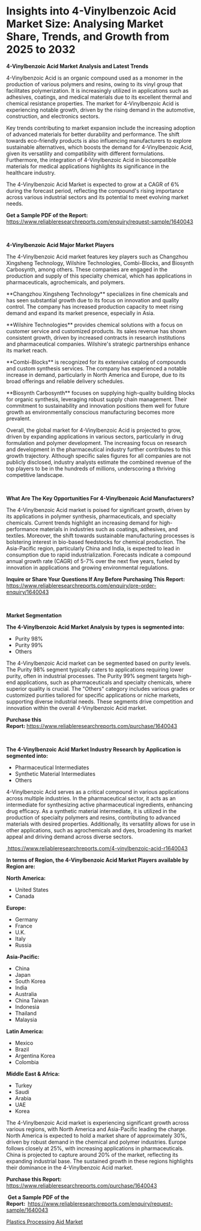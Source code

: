 <p><h1>Insights into 4-Vinylbenzoic Acid Market Size: Analysing Market Share, Trends, and Growth from 2025 to 2032</h1></p><p><strong>4-Vinylbenzoic Acid Market Analysis and Latest Trends</strong></p>
<p><p>4-Vinylbenzoic Acid is an organic compound used as a monomer in the production of various polymers and resins, owing to its vinyl group that facilitates polymerization. It is increasingly utilized in applications such as adhesives, coatings, and medical materials due to its excellent thermal and chemical resistance properties. The market for 4-Vinylbenzoic Acid is experiencing notable growth, driven by the rising demand in the automotive, construction, and electronics sectors.</p><p>Key trends contributing to market expansion include the increasing adoption of advanced materials for better durability and performance. The shift towards eco-friendly products is also influencing manufacturers to explore sustainable alternatives, which boosts the demand for 4-Vinylbenzoic Acid, given its versatility and compatibility with different formulations. Furthermore, the integration of 4-Vinylbenzoic Acid in biocompatible materials for medical applications highlights its significance in the healthcare industry.</p><p>The 4-Vinylbenzoic Acid Market is expected to grow at a CAGR of 6% during the forecast period, reflecting the compound's rising importance across various industrial sectors and its potential to meet evolving market needs.</p></p>
<p><strong>Get a Sample PDF of the Report:&nbsp;</strong> <a href="https://www.reliableresearchreports.com/enquiry/request-sample/1640043?utm_campaign=3319&utm_medium=2&utm_source=Github&utm_content=ia&utm_term=02042025&utm_id=4-vinylbenzoic-acid">https://www.reliableresearchreports.com/enquiry/request-sample/1640043</a></p>
<p>&nbsp;</p>
<p><strong>4-Vinylbenzoic Acid Major Market Players</strong></p>
<p><p>The 4-Vinylbenzoic Acid market features key players such as Changzhou Xingsheng Technology, Wilshire Technologies, Combi-Blocks, and Biosynth Carbosynth, among others. These companies are engaged in the production and supply of this specialty chemical, which has applications in pharmaceuticals, agrochemicals, and polymers.</p><p>**Changzhou Xingsheng Technology** specializes in fine chemicals and has seen substantial growth due to its focus on innovation and quality control. The company has increased production capacity to meet rising demand and expand its market presence, especially in Asia.</p><p>**Wilshire Technologies** provides chemical solutions with a focus on customer service and customized products. Its sales revenue has shown consistent growth, driven by increased contracts in research institutions and pharmaceutical companies. Wilshire's strategic partnerships enhance its market reach.</p><p>**Combi-Blocks** is recognized for its extensive catalog of compounds and custom synthesis services. The company has experienced a notable increase in demand, particularly in North America and Europe, due to its broad offerings and reliable delivery schedules.</p><p>**Biosynth Carbosynth** focuses on supplying high-quality building blocks for organic synthesis, leveraging robust supply chain management. Their commitment to sustainability and innovation positions them well for future growth as environmentally conscious manufacturing becomes more prevalent.</p><p>Overall, the global market for 4-Vinylbenzoic Acid is projected to grow, driven by expanding applications in various sectors, particularly in drug formulation and polymer development. The increasing focus on research and development in the pharmaceutical industry further contributes to this growth trajectory. Although specific sales figures for all companies are not publicly disclosed, industry analysts estimate the combined revenue of the top players to be in the hundreds of millions, underscoring a thriving competitive landscape.</p></p>
<p>&nbsp;</p>
<p><strong>What Are The Key Opportunities For 4-Vinylbenzoic Acid Manufacturers?</strong></p>
<p><p>The 4-Vinylbenzoic Acid market is poised for significant growth, driven by its applications in polymer synthesis, pharmaceuticals, and specialty chemicals. Current trends highlight an increasing demand for high-performance materials in industries such as coatings, adhesives, and textiles. Moreover, the shift towards sustainable manufacturing processes is bolstering interest in bio-based feedstocks for chemical production. The Asia-Pacific region, particularly China and India, is expected to lead in consumption due to rapid industrialization. Forecasts indicate a compound annual growth rate (CAGR) of 5-7% over the next five years, fueled by innovation in applications and growing environmental regulations.</p></p>
<p><strong>Inquire or Share Your Questions If Any Before Purchasing This Report:</strong> <a href="https://www.reliableresearchreports.com/enquiry/pre-order-enquiry/1640043?utm_campaign=3319&utm_medium=2&utm_source=Github&utm_content=ia&utm_term=02042025&utm_id=4-vinylbenzoic-acid">https://www.reliableresearchreports.com/enquiry/pre-order-enquiry/1640043</a></p>
<p>&nbsp;</p>
<p><strong>Market Segmentation</strong></p>
<p><strong>The 4-Vinylbenzoic Acid Market Analysis by types is segmented into:</strong></p>
<p><ul><li>Purity 98%</li><li>Purity 99%</li><li>Others</li></ul></p>
<p><p>The 4-Vinylbenzoic Acid market can be segmented based on purity levels. The Purity 98% segment typically caters to applications requiring lower purity, often in industrial processes. The Purity 99% segment targets high-end applications, such as pharmaceuticals and specialty chemicals, where superior quality is crucial. The "Others" category includes various grades or customized purities tailored for specific applications or niche markets, supporting diverse industrial needs. These segments drive competition and innovation within the overall 4-Vinylbenzoic Acid market.</p></p>
<p><strong>Purchase this Report:&nbsp;</strong><a href="https://www.reliableresearchreports.com/purchase/1640043?utm_campaign=3319&utm_medium=2&utm_source=Github&utm_content=ia&utm_term=02042025&utm_id=4-vinylbenzoic-acid">https://www.reliableresearchreports.com/purchase/1640043</a></p>
<p>&nbsp;</p>
<p><strong>The 4-Vinylbenzoic Acid Market Industry Research by Application is segmented into:</strong></p>
<p><ul><li>Pharmaceutical Intermediates</li><li>Synthetic Material Intermediates</li><li>Others</li></ul></p>
<p><p>4-Vinylbenzoic Acid serves as a critical compound in various applications across multiple industries. In the pharmaceutical sector, it acts as an intermediate for synthesizing active pharmaceutical ingredients, enhancing drug efficacy. As a synthetic material intermediate, it is utilized in the production of specialty polymers and resins, contributing to advanced materials with desired properties. Additionally, its versatility allows for use in other applications, such as agrochemicals and dyes, broadening its market appeal and driving demand across diverse sectors.</p></p>
<p><a href="https://www.reliableresearchreports.com/4-vinylbenzoic-acid-r1640043?utm_campaign=3319&utm_medium=2&utm_source=Github&utm_content=ia&utm_term=02042025&utm_id=4-vinylbenzoic-acid">&nbsp;https://www.reliableresearchreports.com/4-vinylbenzoic-acid-r1640043</a></p>
<p><strong>In terms of Region, the 4-Vinylbenzoic Acid Market Players available by Region are:</strong></p>
<p>
    <p> <strong> North America: </strong>
        <ul>
            <li>United States</li>
            <li>Canada</li>
        </ul>
        </p> 
    <p> <strong> Europe: </strong>
        <ul>
            <li>Germany</li>
            <li>France</li>
            <li>U.K.</li>
            <li>Italy</li>
            <li>Russia</li>
        </ul>
        </p> 
    <p> <strong> Asia-Pacific: </strong>
        <ul>
            <li>China</li>
            <li>Japan</li>
            <li>South Korea</li>
            <li>India</li>
            <li>Australia</li>
            <li>China Taiwan</li>
            <li>Indonesia</li>
            <li>Thailand</li>
            <li>Malaysia</li>
        </ul>
        </p> 
    <p> <strong> Latin America: </strong>
        <ul>
            <li>Mexico</li>
            <li>Brazil</li>
            <li>Argentina Korea</li>
            <li>Colombia</li>
        </ul>
        </p> 
    <p> <strong> Middle East & Africa: </strong>
        <ul>
            <li>Turkey</li>
            <li>Saudi</li>
            <li>Arabia</li>
            <li>UAE</li>
            <li>Korea</li>
        </ul>
    </p>
    </p>
<p><p>The 4-Vinylbenzoic Acid market is experiencing significant growth across various regions, with North America and Asia-Pacific leading the charge. North America is expected to hold a market share of approximately 30%, driven by robust demand in the chemical and polymer industries. Europe follows closely at 25%, with increasing applications in pharmaceuticals. China is projected to capture around 20% of the market, reflecting its expanding industrial base. The sustained growth in these regions highlights their dominance in the 4-Vinylbenzoic Acid market.</p></p>
<p><strong>Purchase this Report: </strong><a href="https://www.reliableresearchreports.com/purchase/1640043?utm_campaign=3319&utm_medium=2&utm_source=Github&utm_content=ia&utm_term=02042025&utm_id=4-vinylbenzoic-acid">https://www.reliableresearchreports.com/purchase/1640043</a></p>
<p>&nbsp;<strong>Get a Sample PDF of the Report:&nbsp;&nbsp;</strong><a href="https://www.reliableresearchreports.com/enquiry/request-sample/1640043?utm_campaign=3319&utm_medium=2&utm_source=Github&utm_content=ia&utm_term=02042025&utm_id=4-vinylbenzoic-acid">https://www.reliableresearchreports.com/enquiry/request-sample/1640043</a></p>
<p><strong></strong></p>
<p><p><a href="https://github.com/tanckfelli84/Market-Research-Report-List-1/blob/main/plastics-processing-aid-market.md?utm_campaign=3319&utm_medium=2&utm_source=Github&utm_content=ia&utm_term=02042025&utm_id=4-vinylbenzoic-acid">Plastics Processing Aid Market</a></p></p>